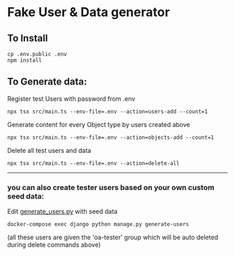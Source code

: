 # Fake User & Data generator


## To Install
```
cp .env.public .env 
npm install
```

## To Generate data:
Register test Users with password from .env
```
npx tsx src/main.ts --env-file=.env --action=users-add --count=1
```

Generate content for every Object type by users created above
```
npx tsx src/main.ts --env-file=.env --action=objects-add --count=1
```

Delete all test users and data
```
npx tsx src/main.ts --env-file=.env --action=delete-all
```

---
### you can also create tester users based on your own custom seed data:
Edit [generate_users.py](stack/django/oaexample_app/management/commands/generate_users.py) with seed data
```
docker-compose exec django python manage.py generate-users
```
(all these users are given the 'oa-tester' group which will be auto deleted during delete commands above)
